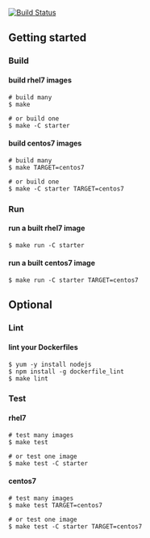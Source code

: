 [![Build Status](https://travis-ci.org/RHsyseng/container-rhel-examples.svg?branch=master)](https://travis-ci.org/RHsyseng/container-rhel-examples)

## Getting started
### Build
#### build rhel7 images
```shell
# build many
$ make

# or build one
$ make -C starter
```

#### build centos7 images
```shell
# build many
$ make TARGET=centos7

# or build one
$ make -C starter TARGET=centos7
```
### Run
#### run a built rhel7 image
```shell
$ make run -C starter
```

#### run a built centos7 image
```shell
$ make run -C starter TARGET=centos7
```
## Optional
### Lint
#### lint your Dockerfiles
```shell
$ yum -y install nodejs
$ npm install -g dockerfile_lint
$ make lint
```
### Test
#### rhel7
```shell
# test many images
$ make test

# or test one image
$ make test -C starter
```
#### centos7
```shell
# test many images
$ make test TARGET=centos7

# or test one image
$ make test -C starter TARGET=centos7
```
